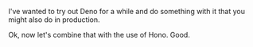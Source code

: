 I've wanted to try out Deno for a while and do something with it that you might
also do in production.

Ok, now let's combine that with the use of Hono. Good.

